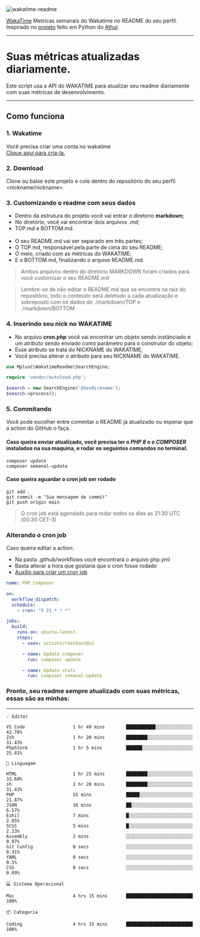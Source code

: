 ![wakatime-readme](https://socialify.git.ci/bymatheus/wakatime-readme/image?description=1&descriptionEditable=M%C3%A9tricas%20semanais%20do%20Wakatime%20no%20seu%20README%20de%20perfil.&font=KoHo&forks=1&language=1&owner=1&pattern=Signal&stargazers=1&theme=Dark)

[WakaTime](https://wakatime.com) Metricas semanais do Wakatime no README do seu perfil. <br>
Inspirado no [projeto](https://github.com/athul/waka-readme) feito em Python do [Athul](https://github.com/athul).
___

# Suas métricas atualizadas diariamente.
Este script usa a API do WAKATIME para atualizar seu readme diariamente com suas métricas de desenvolvimento.

___

## Como funciona

### 1. Wakatime
Você precisa criar uma conta no wakatime <br>
[Clique aqui para cria-la.](https://wakatime.com) 

### 2. Download
Clone ou baixe este projeto e cole dentro do repositório do seu perfil <nickname/nickname>.

### 3. Customizando o readme com seus dados
- Dentro da estrutura do projeto você vai entrar o diretorio **markdown**;  
- No diretório, você vai encontrar dois arquivos *.md*;
- TOP.md e BOTTOM.md.
<br><br>
- O seu README.md vai ser separado em três partes; 
- O TOP.md, responsável pela parte de cima do seu README;
- O meio, criado com as métricas do WAKATIME;
- E o BOTTOM.md, finalizando o arquivo README.md.<br>

> Ambos arquivos dentro do diretório MARKDOWN foram criados para você customizar o seu README.md

> Lembre-se de não editar o README.md que se encontra na raiz do repositório, todo o conteúdo será deletado a cada atualização e sobreposto com os dados do ./markdown/TOP e ./markdown/BOTTOM

### 4. Inserindo seu nick no WAKATIME
- No arquivo **cron.php** você vai encontrar um objeto sendo instânciado e um atributo sendo enviado como parâmetro para o construtor do objeto;
- Esse atributo se trata do NICKNAME do WAKATIME;
- Você precisa alterar o atributo para seu NICKNAME do WAKATIME.

```php
use MplusC\WakatimeReadme\SearchEngine;

require 'vendor/autoload.php';

$search = new SearchEngine('@SeuNickname');
$search->process();
```

### 5. Commitando
Você pode escolher entre commitar o README já atualizado ou esperar que a action do GitHub o faça. <br>

#### Caso queira enviar atualizado, você precisa ter o *PHP 8* e o *COMPOSER* instalados na sua maquina, e rodar os seguintes comandos no terminal.
```composer
composer update
composer semanal-update 
```

#### Caso queira aguardar o cron job ser rodado 
```git 
git add .
git commit -m "Sua mensagem de commit"
git push origin main
```

>O cron job está agendado para rodar todos os dias as 21:30 UTC (00:30 CET-3) 

### Alterando o cron job
Caso queira editar a action:

- Na pasta .github/workflows você encontrará o arquivo php.yml
- Basta alterar a hora que gostaria que o cron fosse rodado
- [Auxilio para criar um cron job](https://crontab.guru)

```yml
name: PHP Composer

on:
  workflow_dispatch:
  schedule:
    - cron: "5 21 * * *"

jobs:
  build:
    runs-on: ubuntu-latest
    steps:
      - uses: actions/checkout@v2

      - name: Update composer
        run: composer update

      - name: Update stats
        run: composer semanal-update
```

### Pronto, seu readme sempre atualizado com suas métricas, essas são as minhas:

___
```text
💡 Editor

VS Code                  1 hr 49 mins        ███████████░░░░░░░░░░░░░░     42.76%
Zsh                      1 hr 20 mins        ████████░░░░░░░░░░░░░░░░░     31.43%
PhpStorm                 1 hr 5 mins         ██████░░░░░░░░░░░░░░░░░░░     25.81%
```
```text
💬 Linguagem

HTML                     1 hr 25 mins        ████████░░░░░░░░░░░░░░░░░     33.68%
sh                       1 hr 20 mins        ████████░░░░░░░░░░░░░░░░░     31.43%
PHP                      55 mins             █████░░░░░░░░░░░░░░░░░░░░     21.87%
JSON                     16 mins             ██░░░░░░░░░░░░░░░░░░░░░░░      6.57%
Ezhil                    7 mins              █░░░░░░░░░░░░░░░░░░░░░░░░      2.85%
SCSS                     5 mins              █░░░░░░░░░░░░░░░░░░░░░░░░      2.13%
Assembly                 2 mins              ░░░░░░░░░░░░░░░░░░░░░░░░░      0.97%
Git Config               0 secs              ░░░░░░░░░░░░░░░░░░░░░░░░░      0.31%
YAML                     0 secs              ░░░░░░░░░░░░░░░░░░░░░░░░░       0.1%
CSS                      0 secs              ░░░░░░░░░░░░░░░░░░░░░░░░░      0.09%
```
```text
💻 Sistema Operacional

Mac                      4 hrs 15 mins       █████████████████████████       100%
```
```text
📦 Categoria

Coding                   4 hrs 15 mins       █████████████████████████       100%
```
